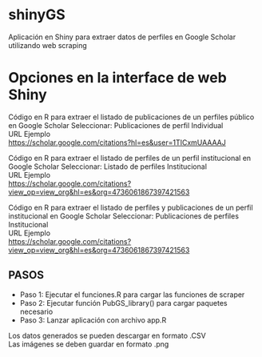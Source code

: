 # shinyGS
Aplicación en Shiny para extraer datos de perfiles en Google Scholar utilizando web scraping

# Opciones en la interface de web Shiny
Código en R para extraer el listado de publicaciones de un perfiles público en Google Scholar
Seleccionar: Publicaciones de perfil Individual <br>
URL Ejemplo <br>
https://scholar.google.com/citations?hl=es&user=1TICxmUAAAAJ

Código en R para extraer el listado de perfiles de un perfil institucional en Google Scholar
Seleccionar: Listado de perfiles Institucional <br>
URL Ejemplo <br>
https://scholar.google.com/citations?view_op=view_org&hl=es&org=4736061867397421563

Código en R para extraer el listado de perfiles y publicaciones de un perfil institucional en Google Scholar
Seleccionar: Publicaciones de perfiles Institucional <br>
URL Ejemplo <br>
https://scholar.google.com/citations?view_op=view_org&hl=es&org=4736061867397421563

## PASOS
- Paso 1: Ejecutar el funciones.R para cargar las funciones de scraper
- Paso 2: Ejecutar función PubGS_library() para cargar paquetes necesario
- Paso 3: Lanzar aplicación con archivo app.R

Los datos generados se pueden descargar en formato .CSV  <br>
Las imágenes se deben guardar en formato .png
